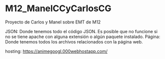 # M12_ManelCCyCarlosCG
Proyecto de Carlos y Manel sobre EMT de M12

JSON: Donde tenemos todo el código JSON. Es posible que no funcione si no se tiene apache con alguna extensión o algún paquete instalado.
Página: Donde tenemos todos los archivos relacionados con la página web.

hosting: https://animegoogl.000webhostapp.com/
